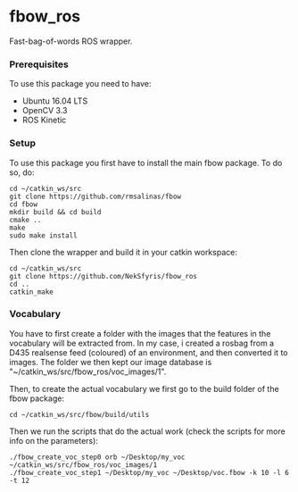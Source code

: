# fbow_ros
Fast-bag-of-words ROS wrapper.

### Prerequisites

To use this package you need to have: 
* Ubuntu 16.04 LTS
* OpenCV 3.3
* ROS Kinetic

### Setup

To use this package you first have to install the main fbow package. To do so, do:
```
cd ~/catkin_ws/src
git clone https://github.com/rmsalinas/fbow
cd fbow
mkdir build && cd build
cmake ..
make
sudo make install
```

Then clone the wrapper and build it in your catkin workspace:
```
cd ~/catkin_ws/src
git clone https://github.com/NekSfyris/fbow_ros
cd ..
catkin_make
```

### Vocabulary

You have to first create a folder with the images that the features in the vocabulary will be extracted from. In my case, i created a rosbag from a D435 realsense feed (coloured) of an environment, and then converted it to images.
The folder we then kept our image database is "~/catkin_ws/src/fbow_ros/voc_images/1".

Then, to create the actual vocabulary we first go to the build folder of the fbow package:
```
cd ~/catkin_ws/src/fbow/build/utils
```
Then we run the scripts that do the actual work (check the scripts for more info on the parameters):
```
./fbow_create_voc_step0 orb ~/Desktop/my_voc ~/catkin_ws/src/fbow_ros/voc_images/1 
./fbow_create_voc_step1 ~/Desktop/my_voc ~/Desktop/voc.fbow -k 10 -l 6 -t 12
```

